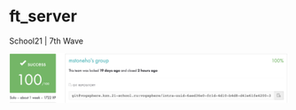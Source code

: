 # ft_server
School21 | 7th Wave

![alt text](https://raw.githubusercontent.com/JakeBV/ft_server/master/result.png)
